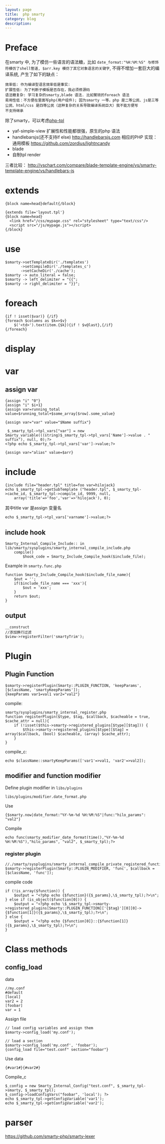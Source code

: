 ```yaml
---
layout: page
title:	php smarty
category: blog
description:
---
```

# Preface
在smarty 中, 为了模仿一些语言的语法糖，比如 `date_format:"%H:%M:%S" 与修饰符模仿了shell管道, $arr.key 模仿了其它对象语言的关键字`, 不得不增加一套巨大的编译系统, 产生了如下的缺点：

	效率低: 作为编译型语言效率低是事实:
	扩展性低: 为了判断子模板是否存在，我必须修源码
	语法糖复杂: 学习复杂的smarty,blade 语法. 比如繁琐的foreach 语法
	易用性低：不方便在里面写php(用户组件); 因为smarty 一等，php 是二等公民、js是三等公民、html/css 是四等公民（这种复杂的关系导致编译系统巨大）我不能方便写
	不支持继承

除了smarty，可以考虑[php-tpl](/p/php-tpl)

- yaf-simple-view 扩展性和性能都很强，原生的php 语法
- handlebarsjs(还不支持if else)
	http://handlebarsjs.com
	相应的PHP 实现： 通用模板
	https://github.com/zordius/lightncandy
- blade
- 自制tpl render

三者比较：
http://vschart.com/compare/blade-template-engine/vs/smarty-template-engine/vs/handlebars-js

# extends

	{block name=head}default{/block}

	{extends file='layout.tpl'}
	{block name=head}
	  <link href="/css/mypage.css" rel="stylesheet" type="text/css"/>
	  <script src="/js/mypage.js"></script>
	{/block}

# use

	$smarty->setTemplateDir('./templates')
		   ->setCompileDir('./templates_c')
		   ->setCacheDir('./cache');
	$smarty -> auto_literal = false;
	$smarty -> left_delimiter = "{{";
	$smarty -> right_delimiter = "}}";

# foreach

	{if ! isset($var)} {/if}
	{foreach $columns as $k=>$v}
		$('<td>').text(item.{$k}){if ! $v@last},{/if}
	{/foreach}

# display

# var

## assign var

	{assign "i" "0"}
	{assign "i" $i+1}
	{assign var=running_total value=$running_total+$some_array[$row].some_value}

	{assign var="var" value="$Name suffix"}

	 $_smarty_tpl->tpl_vars["var"] = new Smarty_variable(((string)$_smarty_tpl->tpl_vars['Name']->value . " suffix"), null, 0);?>
	<?php echo $_smarty_tpl->tpl_vars['var']->value;?>

	{assign var="alias" value=$arr}

# include

	{include file="header.tpl" title=foo var=hilojack}
	echo $_smarty_tpl->getSubTemplate ("header.tpl", $_smarty_tpl->cache_id, $_smarty_tpl->compile_id, 9999, null,
		array('title'=>'foo','var'=>'hilojack'), 0);

其中title var 是assign 变量名

	echo $_smarty_tpl->tpl_vars['varname']->value;?>

## include hook

	Smarty_Internal_Compile_Include:: in lib/smarty/sysplugins/smarty_internal_compile_include.php
		compile()
			$hook_code = Smarty_Include_Compile_hook($include_file);

Example in `smarty.func.php`

	function Smarty_Include_Compile_hook($include_file_name){
		$out = '';
		if($include_file_name === 'xxx'){
			$out = 'xxx';
		}
		return $out;
	}

## output

	__construct
	//添加换行过滤
	$view->registerFilter('smartyTrim');

# Plugin

## Plugin Function

	$smarty->registerPlugin(Smarty::PLUGIN_FUNCTION, 'keepParams', [$className, 'smartyKeepParams']);
	{keepParams var1=val1 var2="val2"}

compile:

	smarty/sysplugins/smarty_internal_register.php
	function registerPlugin($type, $tag, $callback, $cacheable = true, $cache_attr = null){
		if (!isset($this->smarty->registered_plugins[$type][$tag])) {
       		$this->smarty->registered_plugins[$type][$tag] = array($callback, (bool) $cacheable, (array) $cache_attr);
		}
	}

compile_c:

	echo $className::smartyKeepParams(['var1'=>val1, 'var2'=>val2]);

## modifier and function modifier
Define plugin modifier in `libs/plugins`

	libs/plugins/modifier.date_format.php

Use

	{$smarty.now|date_format:"%Y-%m-%d %H:%M:%S"|func:"hilo_params": "val2"}

Compile

	echo func(smarty_modifier_date_format(time(),"%Y-%m-%d %H:%M:%S"),"hilo_params", "val2", $_smarty_tpl);?>

### register plugin

	//./smarty/sysplugins/smarty_internal_compile_private_registered_function.php
	$smarty->registerPlugin(Smarty::PLUGIN_MODIFIER, 'func', $callback = [$className, 'func']);

compile code

	if (!is_array($function)) {
		$output = "<?php echo {$function}({$_params},\$_smarty_tpl);?>\n";
	} else if (is_object($function[0])) {
		$output = "<?php echo \$_smarty_tpl->smarty->registered_plugins[Smarty::PLUGIN_FUNCTION]['{$tag}'][0][0]->{$function[1]}({$_params},\$_smarty_tpl);?>\n";
	} else {
		$output = "<?php echo {$function[0]}::{$function[1]}({$_params},\$_smarty_tpl);?>\n";
	}


# Class methods

## config_load

data

	//my.conf
	#default
	[local]
	var2 = 2
	[foobar]
	var = 1

Assign file

	// load config variables and assign them
	$smarty->config_load('my.conf');

	// load a section
	$smarty->config_load('my.conf', 'foobar');
	{config_load file="test.conf" section="foobar"}

Use data

	{#var1#}{#var2#}

Compile_c

	$_config = new Smarty_Internal_Config("test.conf", $_smarty_tpl->smarty, $_smarty_tpl);
	$_config->loadConfigVars("foobar", 'local'); ?>
	echo $_smarty_tpl->getConfigVariable('var1');
	echo $_smarty_tpl->getConfigVariable('var2');

# parser
https://github.com/smarty-php/smarty-lexer
